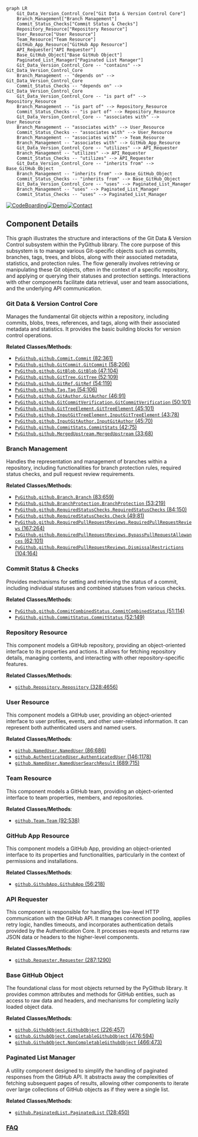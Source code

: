 ```mermaid
graph LR
    Git_Data_Version_Control_Core["Git Data & Version Control Core"]
    Branch_Management["Branch Management"]
    Commit_Status_Checks["Commit Status & Checks"]
    Repository_Resource["Repository Resource"]
    User_Resource["User Resource"]
    Team_Resource["Team Resource"]
    GitHub_App_Resource["GitHub App Resource"]
    API_Requester["API Requester"]
    Base_GitHub_Object["Base GitHub Object"]
    Paginated_List_Manager["Paginated List Manager"]
    Git_Data_Version_Control_Core -- "contains" --> Git_Data_Version_Control_Core
    Branch_Management -- "depends on" --> Git_Data_Version_Control_Core
    Commit_Status_Checks -- "depends on" --> Git_Data_Version_Control_Core
    Git_Data_Version_Control_Core -- "is part of" --> Repository_Resource
    Branch_Management -- "is part of" --> Repository_Resource
    Commit_Status_Checks -- "is part of" --> Repository_Resource
    Git_Data_Version_Control_Core -- "associates with" --> User_Resource
    Branch_Management -- "associates with" --> User_Resource
    Commit_Status_Checks -- "associates with" --> User_Resource
    Branch_Management -- "associates with" --> Team_Resource
    Branch_Management -- "associates with" --> GitHub_App_Resource
    Git_Data_Version_Control_Core -- "utilizes" --> API_Requester
    Branch_Management -- "utilizes" --> API_Requester
    Commit_Status_Checks -- "utilizes" --> API_Requester
    Git_Data_Version_Control_Core -- "inherits from" --> Base_GitHub_Object
    Branch_Management -- "inherits from" --> Base_GitHub_Object
    Commit_Status_Checks -- "inherits from" --> Base_GitHub_Object
    Git_Data_Version_Control_Core -- "uses" --> Paginated_List_Manager
    Branch_Management -- "uses" --> Paginated_List_Manager
    Commit_Status_Checks -- "uses" --> Paginated_List_Manager
```
[![CodeBoarding](https://img.shields.io/badge/Generated%20by-CodeBoarding-9cf?style=flat-square)](https://github.com/CodeBoarding/GeneratedOnBoardings)[![Demo](https://img.shields.io/badge/Try%20our-Demo-blue?style=flat-square)](https://www.codeboarding.org/demo)[![Contact](https://img.shields.io/badge/Contact%20us%20-%20contact@codeboarding.org-lightgrey?style=flat-square)](mailto:contact@codeboarding.org)

## Component Details

This graph illustrates the structure and interactions of the Git Data & Version Control subsystem within the PyGithub library. The core purpose of this subsystem is to manage various Git-specific objects such as commits, branches, tags, trees, and blobs, along with their associated metadata, statistics, and protection rules. The flow generally involves retrieving or manipulating these Git objects, often in the context of a specific repository, and applying or querying their statuses and protection settings. Interactions with other components facilitate data retrieval, user and team associations, and the underlying API communication.

### Git Data & Version Control Core
Manages the fundamental Git objects within a repository, including commits, blobs, trees, references, and tags, along with their associated metadata and statistics. It provides the basic building blocks for version control operations.


**Related Classes/Methods**:

- <a href="https://github.com/PyGithub/PyGithub/blob/master/github/Commit.py#L82-L361" target="_blank" rel="noopener noreferrer">`PyGithub.github.Commit.Commit` (82:361)</a>
- <a href="https://github.com/PyGithub/PyGithub/blob/master/github/GitCommit.py#L58-L206" target="_blank" rel="noopener noreferrer">`PyGithub.github.GitCommit.GitCommit` (58:206)</a>
- <a href="https://github.com/PyGithub/PyGithub/blob/master/github/GitBlob.py#L47-L104" target="_blank" rel="noopener noreferrer">`PyGithub.github.GitBlob.GitBlob` (47:104)</a>
- <a href="https://github.com/PyGithub/PyGithub/blob/master/github/GitTree.py#L52-L109" target="_blank" rel="noopener noreferrer">`PyGithub.github.GitTree.GitTree` (52:109)</a>
- <a href="https://github.com/PyGithub/PyGithub/blob/master/github/GitRef.py#L54-L119" target="_blank" rel="noopener noreferrer">`PyGithub.github.GitRef.GitRef` (54:119)</a>
- <a href="https://github.com/PyGithub/PyGithub/blob/master/github/Tag.py#L54-L106" target="_blank" rel="noopener noreferrer">`PyGithub.github.Tag.Tag` (54:106)</a>
- <a href="https://github.com/PyGithub/PyGithub/blob/master/github/GitAuthor.py#L46-L91" target="_blank" rel="noopener noreferrer">`PyGithub.github.GitAuthor.GitAuthor` (46:91)</a>
- <a href="https://github.com/PyGithub/PyGithub/blob/master/github/GitCommitVerification.py#L50-L101" target="_blank" rel="noopener noreferrer">`PyGithub.github.GitCommitVerification.GitCommitVerification` (50:101)</a>
- <a href="https://github.com/PyGithub/PyGithub/blob/master/github/GitTreeElement.py#L45-L101" target="_blank" rel="noopener noreferrer">`PyGithub.github.GitTreeElement.GitTreeElement` (45:101)</a>
- <a href="https://github.com/PyGithub/PyGithub/blob/master/github/InputGitTreeElement.py#L43-L78" target="_blank" rel="noopener noreferrer">`PyGithub.github.InputGitTreeElement.InputGitTreeElement` (43:78)</a>
- <a href="https://github.com/PyGithub/PyGithub/blob/master/github/InputGitAuthor.py#L45-L70" target="_blank" rel="noopener noreferrer">`PyGithub.github.InputGitAuthor.InputGitAuthor` (45:70)</a>
- <a href="https://github.com/PyGithub/PyGithub/blob/master/github/CommitStats.py#L42-L75" target="_blank" rel="noopener noreferrer">`PyGithub.github.CommitStats.CommitStats` (42:75)</a>
- <a href="https://github.com/PyGithub/PyGithub/blob/master/github/MergedUpstream.py#L33-L68" target="_blank" rel="noopener noreferrer">`PyGithub.github.MergedUpstream.MergedUpstream` (33:68)</a>


### Branch Management
Handles the representation and management of branches within a repository, including functionalities for branch protection rules, required status checks, and pull request review requirements.


**Related Classes/Methods**:

- <a href="https://github.com/PyGithub/PyGithub/blob/master/github/Branch.py#L83-L659" target="_blank" rel="noopener noreferrer">`PyGithub.github.Branch.Branch` (83:659)</a>
- <a href="https://github.com/PyGithub/PyGithub/blob/master/github/BranchProtection.py#L53-L219" target="_blank" rel="noopener noreferrer">`PyGithub.github.BranchProtection.BranchProtection` (53:219)</a>
- <a href="https://github.com/PyGithub/PyGithub/blob/master/github/RequiredStatusChecks.py#L84-L150" target="_blank" rel="noopener noreferrer">`PyGithub.github.RequiredStatusChecks.RequiredStatusChecks` (84:150)</a>
- <a href="https://github.com/PyGithub/PyGithub/blob/master/github/RequiredStatusChecks.py#L49-L81" target="_blank" rel="noopener noreferrer">`PyGithub.github.RequiredStatusChecks.Check` (49:81)</a>
- <a href="https://github.com/PyGithub/PyGithub/blob/master/github/RequiredPullRequestReviews.py#L167-L264" target="_blank" rel="noopener noreferrer">`PyGithub.github.RequiredPullRequestReviews.RequiredPullRequestReviews` (167:264)</a>
- <a href="https://github.com/PyGithub/PyGithub/blob/master/github/RequiredPullRequestReviews.py#L62-L101" target="_blank" rel="noopener noreferrer">`PyGithub.github.RequiredPullRequestReviews.BypassPullRequestAllowances` (62:101)</a>
- <a href="https://github.com/PyGithub/PyGithub/blob/master/github/RequiredPullRequestReviews.py#L104-L164" target="_blank" rel="noopener noreferrer">`PyGithub.github.RequiredPullRequestReviews.DismissalRestrictions` (104:164)</a>


### Commit Status & Checks
Provides mechanisms for setting and retrieving the status of a commit, including individual statuses and combined statuses from various checks.


**Related Classes/Methods**:

- <a href="https://github.com/PyGithub/PyGithub/blob/master/github/CommitCombinedStatus.py#L51-L114" target="_blank" rel="noopener noreferrer">`PyGithub.github.CommitCombinedStatus.CommitCombinedStatus` (51:114)</a>
- <a href="https://github.com/PyGithub/PyGithub/blob/master/github/CommitStatus.py#L52-L149" target="_blank" rel="noopener noreferrer">`PyGithub.github.CommitStatus.CommitStatus` (52:149)</a>


### Repository Resource
This component models a GitHub repository, providing an object-oriented interface to its properties and actions. It allows for fetching repository details, managing contents, and interacting with other repository-specific features.


**Related Classes/Methods**:

- <a href="https://github.com/PyGithub/PyGithub/blob/master/github/Repository.py#L328-L4656" target="_blank" rel="noopener noreferrer">`github.Repository.Repository` (328:4656)</a>


### User Resource
This component models a GitHub user, providing an object-oriented interface to user profiles, events, and other user-related information. It can represent both authenticated users and named users.


**Related Classes/Methods**:

- <a href="https://github.com/PyGithub/PyGithub/blob/master/github/NamedUser.py#L86-L686" target="_blank" rel="noopener noreferrer">`github.NamedUser.NamedUser` (86:686)</a>
- <a href="https://github.com/PyGithub/PyGithub/blob/master/github/AuthenticatedUser.py#L146-L1178" target="_blank" rel="noopener noreferrer">`github.AuthenticatedUser.AuthenticatedUser` (146:1178)</a>
- <a href="https://github.com/PyGithub/PyGithub/blob/master/github/NamedUser.py#L689-L715" target="_blank" rel="noopener noreferrer">`github.NamedUser.NamedUserSearchResult` (689:715)</a>


### Team Resource
This component models a GitHub team, providing an object-oriented interface to team properties, members, and repositories.


**Related Classes/Methods**:

- <a href="https://github.com/PyGithub/PyGithub/blob/master/github/Team.py#L92-L538" target="_blank" rel="noopener noreferrer">`github.Team.Team` (92:538)</a>


### GitHub App Resource
This component models a GitHub App, providing an object-oriented interface to its properties and functionalities, particularly in the context of permissions and installations.


**Related Classes/Methods**:

- <a href="https://github.com/PyGithub/PyGithub/blob/master/github/GithubApp.py#L56-L218" target="_blank" rel="noopener noreferrer">`github.GithubApp.GithubApp` (56:218)</a>


### API Requester
This component is responsible for handling the low-level HTTP communication with the GitHub API. It manages connection pooling, applies retry logic, handles timeouts, and incorporates authentication details provided by the Authentication Core. It processes requests and returns raw JSON data or headers to the higher-level components.


**Related Classes/Methods**:

- <a href="https://github.com/PyGithub/PyGithub/blob/master/github/Requester.py#L287-L1290" target="_blank" rel="noopener noreferrer">`github.Requester.Requester` (287:1290)</a>


### Base GitHub Object
The foundational class for most objects returned by the PyGithub library. It provides common attributes and methods for GitHub entities, such as access to raw data and headers, and mechanisms for completing lazily loaded object data.


**Related Classes/Methods**:

- <a href="https://github.com/PyGithub/PyGithub/blob/master/github/GithubObject.py#L226-L457" target="_blank" rel="noopener noreferrer">`github.GithubObject.GithubObject` (226:457)</a>
- <a href="https://github.com/PyGithub/PyGithub/blob/master/github/GithubObject.py#L476-L594" target="_blank" rel="noopener noreferrer">`github.GithubObject.CompletableGithubObject` (476:594)</a>
- <a href="https://github.com/PyGithub/PyGithub/blob/master/github/GithubObject.py#L466-L473" target="_blank" rel="noopener noreferrer">`github.GithubObject.NonCompletableGithubObject` (466:473)</a>


### Paginated List Manager
A utility component designed to simplify the handling of paginated responses from the GitHub API. It abstracts away the complexities of fetching subsequent pages of results, allowing other components to iterate over large collections of GitHub objects as if they were a single list.


**Related Classes/Methods**:

- <a href="https://github.com/PyGithub/PyGithub/blob/master/github/PaginatedList.py#L128-L450" target="_blank" rel="noopener noreferrer">`github.PaginatedList.PaginatedList` (128:450)</a>




### [FAQ](https://github.com/CodeBoarding/GeneratedOnBoardings/tree/main?tab=readme-ov-file#faq)